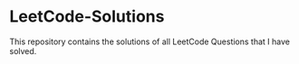 # LeetCode-Solutions
This repository contains the solutions of all LeetCode Questions that I have solved.
